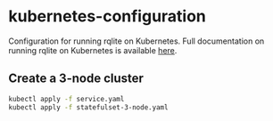 # kubernetes-configuration
Configuration for running rqlite on Kubernetes. Full documentation on running rqlite on Kubernetes is available [here](https://rqlite.io/docs/guides/kubernetes/).

## Create a 3-node cluster
```bash
kubectl apply -f service.yaml
kubectl apply -f statefulset-3-node.yaml
```
